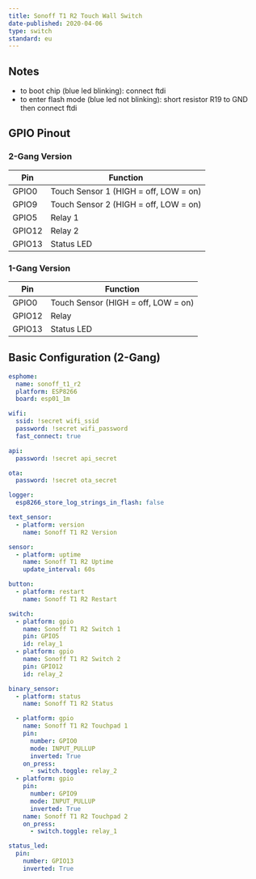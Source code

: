 ```yaml
---
title: Sonoff T1 R2 Touch Wall Switch
date-published: 2020-04-06
type: switch
standard: eu
---
```


## Notes

- to boot chip (blue led blinking):
  connect ftdi
- to enter flash mode (blue led not blinking):
  short resistor R19 to GND
  then connect ftdi

## GPIO Pinout

### 2-Gang Version

| Pin    | Function                              |
| ------ | ------------------------------------- |
| GPIO0  | Touch Sensor 1 (HIGH = off, LOW = on) |
| GPIO9  | Touch Sensor 2 (HIGH = off, LOW = on) |
| GPIO5  | Relay 1                               |
| GPIO12 | Relay 2                               |
| GPIO13 | Status LED                            |

### 1-Gang Version

| Pin    | Function                            |
| ------ | ----------------------------------- |
| GPIO0  | Touch Sensor (HIGH = off, LOW = on) |
| GPIO12 | Relay                               |
| GPIO13 | Status LED                          |

## Basic Configuration (2-Gang)

```yaml
esphome:
  name: sonoff_t1_r2
  platform: ESP8266
  board: esp01_1m

wifi:
  ssid: !secret wifi_ssid
  password: !secret wifi_password
  fast_connect: true

api:
  password: !secret api_secret

ota:
  password: !secret ota_secret

logger:
  esp8266_store_log_strings_in_flash: false

text_sensor:
  - platform: version
    name: Sonoff T1 R2 Version

sensor:
  - platform: uptime
    name: Sonoff T1 R2 Uptime
    update_interval: 60s

button:
  - platform: restart
    name: Sonoff T1 R2 Restart

switch:
  - platform: gpio
    name: Sonoff T1 R2 Switch 1
    pin: GPIO5
    id: relay_1
  - platform: gpio
    name: Sonoff T1 R2 Switch 2
    pin: GPIO12
    id: relay_2

binary_sensor:
  - platform: status
    name: Sonoff T1 R2 Status

  - platform: gpio
    name: Sonoff T1 R2 Touchpad 1
    pin:
      number: GPIO0
      mode: INPUT_PULLUP
      inverted: True
    on_press:
      - switch.toggle: relay_2
  - platform: gpio
    pin:
      number: GPIO9
      mode: INPUT_PULLUP
      inverted: True
    name: Sonoff T1 R2 Touchpad 2
    on_press:
      - switch.toggle: relay_1

status_led:
  pin:
    number: GPIO13
    inverted: True
```
